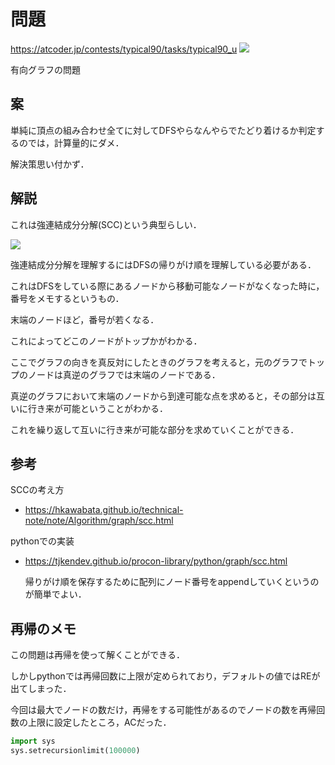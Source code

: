 # 問題
https://atcoder.jp/contests/typical90/tasks/typical90_u
![](https://pbs.twimg.com/media/EziC-VaUcAY4LmH?format=jpg&name=large)

有向グラフの問題

## 案
単純に頂点の組み合わせ全てに対してDFSやらなんやらでたどり着けるか判定するのでは，計算量的にダメ．

解決策思い付かず．

## 解説
これは強連結成分分解(SCC)という典型らしい．

![](https://pbs.twimg.com/media/EznMbz6VoAAHJ4D?format=jpg&name=large)

強連結成分分解を理解するにはDFSの帰りがけ順を理解している必要がある．

これはDFSをしている際にあるノードから移動可能なノードがなくなった時に，番号をメモするというもの．

末端のノードほど，番号が若くなる．

これによってどこのノードがトップかがわかる．

ここでグラフの向きを真反対にしたときのグラフを考えると，元のグラフでトップのノードは真逆のグラフでは末端のノードである．

真逆のグラフにおいて末端のノードから到達可能な点を求めると，その部分は互いに行き来が可能ということがわかる．

これを繰り返して互いに行き来が可能な部分を求めていくことができる．

## 参考

SCCの考え方
* https://hkawabata.github.io/technical-note/note/Algorithm/graph/scc.html

pythonでの実装
* https://tjkendev.github.io/procon-library/python/graph/scc.html

    帰りがけ順を保存するために配列にノード番号をappendしていくというのが簡単でよい．



## 再帰のメモ
この問題は再帰を使って解くことができる．

しかしpythonでは再帰回数に上限が定められており，デフォルトの値ではREが出てしまった．

今回は最大でノードの数だけ，再帰をする可能性があるのでノードの数を再帰回数の上限に設定したところ，ACだった．

```python
import sys
sys.setrecursionlimit(100000)
```
